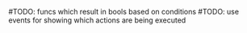 #TODO: funcs which result in bools based on conditions
#TODO: use events for showing which actions are being executed